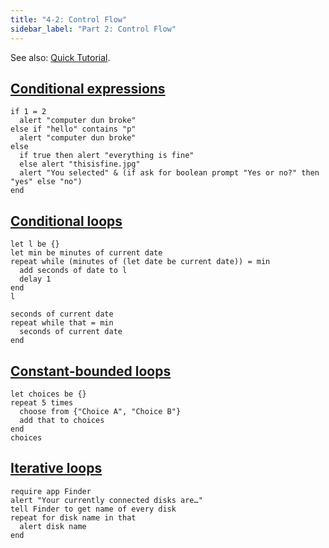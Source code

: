 ```yaml
---
title: "4-2: Control Flow"
sidebar_label: "Part 2: Control Flow"
---
```


See also: [Quick Tutorial](/docs/tutorial/control-flow).

## [Conditional expressions](/docs/ref/grammar#compound)

```
if 1 = 2
  alert "computer dun broke"
else if "hello" contains "p"
  alert "computer dun broke"
else
  if true then alert "everything is fine"
  else alert "thisisfine.jpg"
  alert "You selected" & (if ask for boolean prompt "Yes or no?" then "yes" else "no")
end
```

## [Conditional loops](/docs/ref/grammar#compound)

```
let l be {}
let min be minutes of current date
repeat while (minutes of (let date be current date)) = min
  add seconds of date to l
  delay 1
end
l
```

```
seconds of current date
repeat while that = min
  seconds of current date
end
```

## [Constant-bounded loops](/docs/ref/grammar#compound)

```
let choices be {}
repeat 5 times
  choose from {"Choice A", "Choice B"}
  add that to choices
end
choices
```

## [Iterative loops](/docs/ref/grammar#compound)

```
require app Finder
alert "Your currently connected disks are…"
tell Finder to get name of every disk
repeat for disk name in that
  alert disk name
end
```
